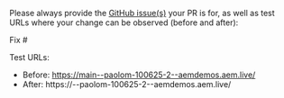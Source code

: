 Please always provide the [GitHub issue(s)](../issues) your PR is for, as well as test URLs where your change can be observed (before and after):

Fix #<gh-issue-id>

Test URLs:
- Before: https://main--paolom-100625-2--aemdemos.aem.live/
- After: https://<branch>--paolom-100625-2--aemdemos.aem.live/
